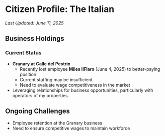 # Citizen Profile: The Italian
*Last Updated: June 11, 2025*

## Business Holdings

### Current Status
- **Granary at Calle del Pestrin**
  - Recently lost employee **Miles IlFlaro** (June 4, 2025) to better-paying position
  - Current staffing may be insufficient
  - Need to evaluate wage competitiveness in the market
- Leveraging relationships for business opportunities, particularly with operators of my properties.

## Ongoing Challenges
- Employee retention at the Granary business
- Need to ensure competitive wages to maintain workforce
